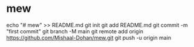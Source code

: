 # mew
echo "# mew" >> README.md
git init
git add README.md
git commit -m "first commit"
git branch -M main
git remote add origin https://github.com/Mishaal-Dohan/mew.git
git push -u origin main
